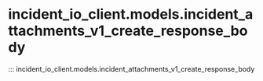# incident_io_client.models.incident_attachments_v1_create_response_body

::: incident_io_client.models.incident_attachments_v1_create_response_body
